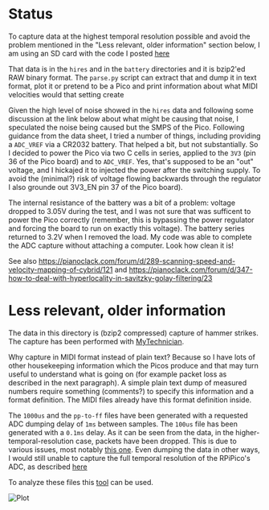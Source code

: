 # Status

To capture data at the highest temporal resolution possible and avoid the problem mentioned in the "Less relevant, older information" section below,
I am using an SD card with the code I posted [here](https://github.com/davidedelvento/no-OS-FatFS-SD-SPI-RPi-Pico/blob/master/example/tests/big_file_test.c#L66-L81)

That data is in the `hires` and in the `battery` directories and it is bzip2'ed RAW binary format. The `parse.py` script
can extract that and dump it in text format, plot it or pretend to be a Pico and print information
about what MIDI velocities would that setting create

Given the high level of noise showed in the `hires` data and following some discussion at the link below about what might be causing
that noise, I speculated the noise being caused but the SMPS of the Pico. Following guidance from the data sheet, I tried a
number of things, including providing a `ADC_VREF` via a CR2032 battery. That helped a bit, but not substantially. So I decided
to power the Pico via two C cells in series, applied to the `3V3` (pin 36 of the Pico board) and to `ADC_VREF`. Yes, that's
supposed to be an "out" voltage, and I hickajed it to injected the power after the switching supply.
To avoid the (minimal?) risk of voltage flowing backwards through the regulator I also grounde out 3V3_EN pin 37 of the Pico board).

The internal resistance of the battery was a bit of a problem: voltage dropped to 3.05V during the test, and I was not sure that was sufficent
to power the Pico correctly (remember, this is bypassing the power regulator and forcing the board to run on exactly this voltage). The
battery series returned to 3.2V when I removed the load. 
My code was able to complete the ADC capture without attaching a computer. Look how clean it is!


See also https://pianoclack.com/forum/d/289-scanning-speed-and-velocity-mapping-of-cybrid/121 and 
https://pianoclack.com/forum/d/347-how-to-deal-with-hyperlocality-in-savitzky-golay-filtering/23



# Less relevant, older information

The data in this directory is (bzip2 compressed) capture of hammer strikes. The capture has been performed with
[MyTechnician](https://github.com/davidedelvento/Mybrid/tree/main/MyTechnician/mytechnician).

Why capture in MIDI format instead of plain text? Because so I have lots of other housekeeping information which the Picos produce
and that may turn useful to understand what is going on (for example packet loss as described in the next paragraph). A simple
plain text dump of measured numbers require something (comments?) to specify this information and a format definition. The MIDI
files already have this format definition inside.

The `1000us` and the `pp-to-ff` files have been generated with a requested ADC dumping delay of `1ms` between samples. The `100us` file has been
generated with a `0.1ms` delay. As it can be seen from the data, in the higher-temporal-resolution case, packets have been dropped. This is due
to various issues, most notably [this one](https://github.com/SpotlightKid/python-rtmidi/issues/79). Even dumping the data in other ways, I would
still unable to capture the full temporal resolution of the RPiPico's ADC, as described
[here](https://raspberrypi.stackexchange.com/questions/135890/full-speed-of-pico-adc-faster-than-usb-how-to-capture-spi-compression)

To analyze these files this [tool](https://github.com/davidedelvento/Mybrid/blob/main/MyTechnician/) can be used.

![Plot](http://i.imgur.com/njksiwA.png)
